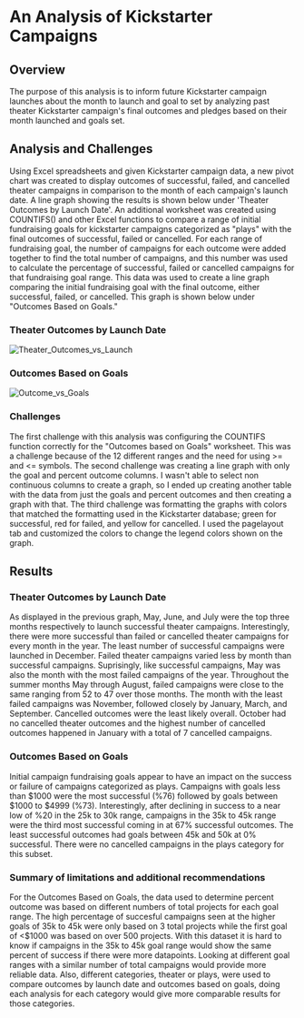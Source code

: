 # An Analysis of Kickstarter Campaigns

## Overview

The purpose of this analysis is to inform future Kickstarter campaign launches about the month to launch and goal to set by analyzing past theater Kickstarter campaign's final outcomes and pledges based on their month launched and goals set.


## Analysis and Challenges


Using Excel spreadsheets and given Kickstarter campaign data, a new pivot chart was created to display outcomes of successful, failed, and cancelled theater campaigns in 
comparison to the month of each campaign's launch date.  A line graph showing the results is shown below under 'Theater Outcomes by Launch Date'.  An additional worksheet was 
created using COUNTIFS() and other Excel functions to compare a range of initial fundraising goals for kickstarter campaigns categorized as "plays" 
with the final outcomes of successful, failed or cancelled. For each range of fundraising goal, the number of campaigns for each outcome were added together to find the total 
number of campaigns, and this number was used to calculate the percentage of successful, failed or cancelled campaigns for that fundraising goal range.  This data was used to 
create a line graph comparing the initial fundraising goal with the final outcome, either successful, failed, or cancelled.  This graph is shown below under "Outcomes Based on 
Goals."         


### Theater Outcomes by Launch Date


![Theater_Outcomes_vs_Launch](https://user-images.githubusercontent.com/78699521/111227930-99692b00-85a0-11eb-9e60-b4b98588960b.png)


### Outcomes Based on Goals


![Outcome_vs_Goals](https://user-images.githubusercontent.com/78699521/111227846-6de64080-85a0-11eb-908d-ff27f08d9011.png)


### Challenges


The first challenge with this analysis was configuring the COUNTIFS function correctly for the "Outcomes based on Goals" worksheet.  This was a challenge because of the 12 
different ranges and the need for using >= and <= symbols.  The second challenge was creating a line graph with only the goal and percent outcome columns.  I wasn't able to 
select non continuous columns to create a graph, so I ended up creating another table with the data from just the goals and percent outcomes and then creating a graph with 
that.  The third challenge was formatting the graphs with colors that matched the formatting used in the Kickstarter database; green for successful, red for failed, and yellow 
for cancelled.  I used the pagelayout tab and customized the colors to change the legend colors shown on the graph.


## Results


### Theater Outcomes by Launch Date


As displayed in the previous graph, May, June, and July were the top three months respectively to launch successful theater campaigns.  Interestingly, there were more 
successful than failed or cancelled theater campaigns for every month in the year.  The least number of successful campaigns were launched in December.  Failed theater 
campaigns varied less by month than successful campaigns.  Suprisingly, like successful campaigns, May was also the month with the most failed campaigns of the year. Throughout 
the summer months May through August, 
failed campaigns were close to the same ranging from 52 to 47 over those months.  The month with the least failed campaigns was November, followed closely by January, March, 
and September.  Cancelled outcomes were the least likely overall.  October had no cancelled theater outcomes and the highest number of cancelled outcomes happened in January 
with a total of  7 cancelled campaigns.


### Outcomes Based on Goals


Initial campaign fundraising goals appear to have an impact on the success or failure of campaigns categorized as plays.  Campaigns with goals less than $1000 were the most 
successful (%76) followed by goals between $1000 to $4999 (%73).  Interestingly, after declining in success to a near low of %20 in the 25k to 30k range, campaigns in the 35k 
to 45k range were the third most successful coming in at 67% successful outcomes.  The least successful outcomes had goals between 45k and 50k at 0% successful. There were no 
cancelled campaigns in the plays category for this subset.  


### Summary of limitations and additional recommendations


For the Outcomes Based on Goals, the data used to determine percent outcome was based on different numbers of total projects for each goal range.  The high percentage of 
succesful campaigns seen at the higher goals of 35k to 45k were only based on 3 total projects while the first goal of <$1000 was based on over 500 projects.  With this dataset 
it is hard to know if campaigns in the 35k to 45k goal range would show the same percent of success if there were more datapoints.  Looking at different goal ranges with a 
similar number of total campaigns would provide more reliable data.  Also, different categories, theater or plays, were used to compare outcomes by launch date and outcomes 
based on goals, doing each analysis for each category would give more comparable results for those categories.  

